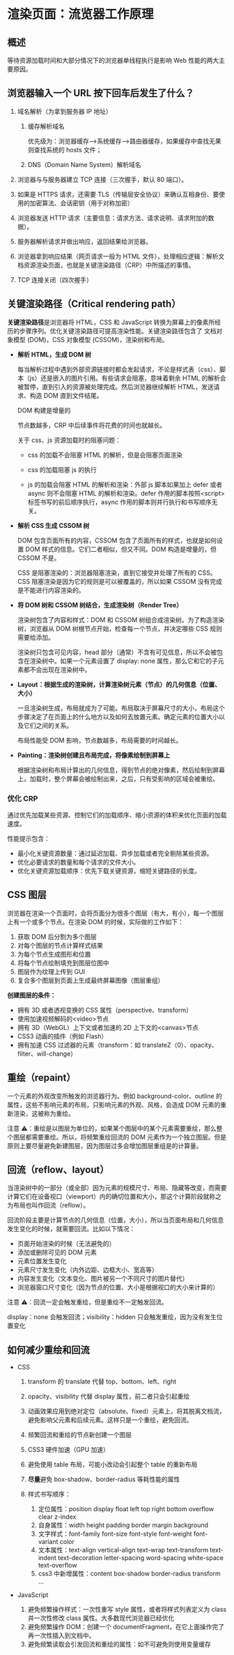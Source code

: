 # 渲染页面：流览器工作原理

## 概述

等待资源加载时间和大部分情况下的浏览器单线程执行是影响 Web 性能的两大主要原因。

## 浏览器输入一个 URL 按下回车后发生了什么？

1. 域名解析（为拿到服务器 IP 地址）

   1. 缓存解析域名

      优先级为：浏览器缓存-->系统缓存-->路由器缓存，如果缓存中查找无果则查找系统的 hosts 文件；

   2. DNS（Domain Name System）解析域名

2. 浏览器与与服务器建立 TCP 连接（三次握手，默认 80 端口）。

3. 如果是 HTTPS 请求，还需要 TLS（传输层安全协议）来确认互相身份、要使用的加密算法、会话密钥（用于对称加密）

4. 浏览器发送 HTTP 请求（主要信息：请求方法、请求说明、请求附加的数据）。

5. 服务器解析请求并做出响应，返回结果给浏览器。

6. 浏览器拿到响应结果（网页请求一般为 HTML 文件），处理相应逻辑：解析文档资源渲染页面，也就是关键渲染路径（CRP）中所描述的事情。

7. TCP 连接关闭（四次握手）

## 关键渲染路径（Critical rendering path）

**关键渲染路径**是浏览器将 HTML，CSS 和 JavaScript 转换为屏幕上的像素所经历的步骤序列。优化关键渲染路径可提高渲染性能。关键渲染路径包含了 文档对象模型 (DOM)，CSS 对象模型 (CSSOM)，渲染树和布局。

- **解析 HTML，生成 DOM 树**

  每当解析过程中遇到外部资源链接时都会发起请求，不论是样式表（css）、脚本（js）还是嵌入的图片引用。有些请求会阻塞，意味着剩余 HTML 的解析会被暂停，直到引入的资源被处理完成。然后浏览器继续解析 HTML，发送请求、构造 DOM 直到文件结尾。

  DOM 构建是增量的

  节点数越多，CRP 中后续事件将花费的时间也就越长。

  关于 css、js 资源加载时的阻塞问题：

  - css 的加载不会阻塞 HTML 的解析，但是会阻塞页面渲染

  - css 的加载阻塞 js 的执行

  - js 的加载会阻塞 HTML 的解析和渲染：外部 js 脚本如果加上 defer 或者 async 则不会阻塞 HTML 的解析和渲染。defer 作用的脚本按照<script\>标签书写的前后顺序执行，async 作用的脚本则并行执行和书写顺序无关。

- **解析 CSS 生成 CSSOM 树**

  DOM 包含页面所有的内容，CSSOM 包含了页面所有的样式，也就是如何设置 DOM 样式的信息。它们二者相似，但又不同。DOM 构造是增量的，但 CSSOM 不是。

  CSS 是阻塞渲染的：浏览器阻塞渲染，直到它接受并处理了所有的 CSS。CSS 阻塞渲染是因为它的规则是可以被覆盖的，所以如果 CSSOM 没有完成是不能进行内容渲染的。

- **将 DOM 树和 CSSOM 树结合，生成渲染树（Render Tree）**

  渲染树包含了内容和样式：DOM 和 CSSOM 树组合成渲染树。为了构造渲染树，浏览器从 DOM 树根节点开始，检查每一个节点，并决定哪些 CSS 规则需要给添加。

  渲染树只包含可见内容，head 部分（通常）不含有可见信息，所以不会被包含在渲染树中。如果一个元素设置了 display: none 属性，那么它和它的子元素都不会出现在渲染树中。

- **Layout：根据生成的渲染树，计算渲染树元素（节点）的几何信息（位置、大小）**

  一旦渲染树生成，布局就成为了可能。布局取决于屏幕尺寸的大小，布局这个步骤决定了在页面上的什么地方以及如何去放置元素。确定元素的位置大小以及它们之间的关系。

  布局性能受 DOM 影响，节点数越多，布局需要的时间越长。

- **Painting：渲染树创建且布局完成，将像素绘制到屏幕上**

  根据渲染树和布局计算出的几何信息，得到节点的绝对像素，然后绘制到屏幕上。加载时，整个屏幕会被绘制出来，之后，只有受影响的区域会被重绘。

### 优化 CRP

通过优先加载某些资源、控制它们的加载顺序、缩小资源的体积来优化页面的加载速度。

性能提示包含：

- 最小化关键资源数量：通过延迟加载、异步加载或者完全剔除某些资源。
- 优化必要请求的数量和每个请求的文件大小。
- 优化关键资源加载顺序：优先下载关键资源，缩短关键路径的长度。

## CSS 图层

浏览器在渲染一个页面时，会将页面分为很多个图层（有大，有小），每一个图层上有一个或多个节点。在渲染 DOM 的时候，实际做的工作如下：

1. 获取 DOM 后分割为多个图层
2. 对每个图层的节点计算样式结果
3. 为每个节点生成图形和位置
4. 将每个节点绘制填充到图层位图中
5. 图层作为纹理上传到 GUI
6. 复合多个图层到页面上生成最终屏幕图像（图层重组）

**创建图层的条件：**

- 拥有 3D 或者透视变换的 CSS 属性（perspective、transform）
- 使用加速视频解码的<video\>节点
- 拥有 3D（WebGL）上下文或者加速的 2D 上下文的<canvas\>节点
- CSS3 动画的插件（例如 Flash）
- 拥有加速 CSS 过滤器的元素（transform：如 translateZ（0）、opacity、filter、will-change）

## 重绘（repaint）

一个元素的外观改变所触发的浏览器行为。例如 background-color、outline 的属性，这些不影响元素的布局，只影响元素的外观、风格，会造成 DOM 元素的重新渲染，这被称为重绘。

注意 ⚠️：重绘是以图层为单位的，如果某个图层中的某个元素需要重绘，那么整个图层都需要重绘。所以，将频繁重绘回流的 DOM 元素作为一个独立图层。但是原则上要尽量避免新建图层，因为图层过多会增加图层重组是的计算量。

## 回流（reflow、layout）

当渲染树中的一部分（或全部）因为元素的规模尺寸、布局、隐藏等改变，而需要计算它们在设备视口（viewport）内的确切位置和大小，那这个计算阶段就称之为布局也叫作回流（reflow）。

回流阶段主要是计算节点的几何信息（位置，大小），所以当页面布局和几何信息发生变化的时候，就需要回流。比如以下情况：

- 页面开始渲染的时候（无法避免的）
- 添加或删除可见的 DOM 元素
- 元素位置发生变化
- 元素尺寸发生变化（内外边距、边框大小、宽高等）
- 内容发生变化（文本变化、图片被另一个不同尺寸的图片替代）
- 浏览器窗口尺寸变化（因为节点的位置、大小是根据视口的大小来计算的）

注意 ⚠️：回流一定会触发重绘，但是重绘不一定触发回流。

display：none 会触发回流；visibility：hidden 只会触发重绘，因为没有发生位置变化

## 如何减少重绘和回流

- CSS

  1. transform 的 translate 代替 top、bottom、left、right
  2. opacity、visibility 代替 display 属性，前二者只会引起重绘
  3. 动画效果应用到绝对定位（absolute、fixed）元素上，将其脱离文档流，避免影响父元素和后续元素。这样只是一个重绘，避免回流。
  4. 频繁回流和重绘的节点新创建一个图层
  5. CSS3 硬件加速（GPU 加速）
  6. 避免使用 table 布局，可能小改动会引起整个 table 的重新布局
  7. **尽量**避免 box-shadow、border-radius 等耗性能的属性

  8. 样式书写顺序：

     1. 定位属性：position display float left top right bottom overflow clear z-index
     2. 自身属性：width height padding border margin background
     3. 文字样式：font-family font-size font-style font-weight font-variant color
     4. 文本属性：text-align vertical-align text-wrap text-transform text-indent text-decoration letter-spacing word-spacing white-space text-overflow
     5. css3 中新增属性：content box-shadow border-radius transform ...

- JavaScript

  1. 避免频繁操作样式：一次性重写 style 属性，或者将样式列表定义为 class 并一次性修改 class 属性。大多数现代浏览器已经优化
  2. 避免频繁操作 DOM：创建一个 documentFragment，在它上面操作完了再一次性插入到文档中。
  3. 避免频繁读取会引发回流和重绘的属性：如不可避免则使用变量缓存
